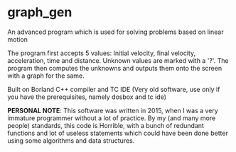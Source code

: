 # graph_gen
An advanced program which is used for solving problems based on linear motion

The program first accepts 5 values: Initial velocity, final velocity, acceleration, time and distance. Unknown values are marked with a '?'. The program then computes the unknowns and outputs them onto the screen with a graph for the same. 

Built on Borland C++ compiler and TC IDE (Very old software, use only if you have the prerequisites, namely dosbox and tc ide)

**PERSONAL NOTE**: This software was written in 2015, when I was a very immature programmer without a lot of practice. By my (and many more people) standards, this code is Horrible, with a bunch of redundant functions and lot of useless statements which could have been done better using some algorithms and data structures.  
